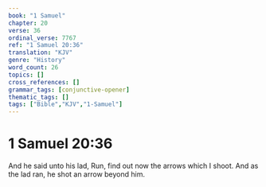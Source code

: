 ```yaml
---
book: "1 Samuel"
chapter: 20
verse: 36
ordinal_verse: 7767
ref: "1 Samuel 20:36"
translation: "KJV"
genre: "History"
word_count: 26
topics: []
cross_references: []
grammar_tags: [conjunctive-opener]
thematic_tags: []
tags: ["Bible","KJV","1-Samuel"]
---
```


# 1 Samuel 20:36

And he said unto his lad, Run, find out now the arrows which I shoot. And as the lad ran, he shot an arrow beyond him.
